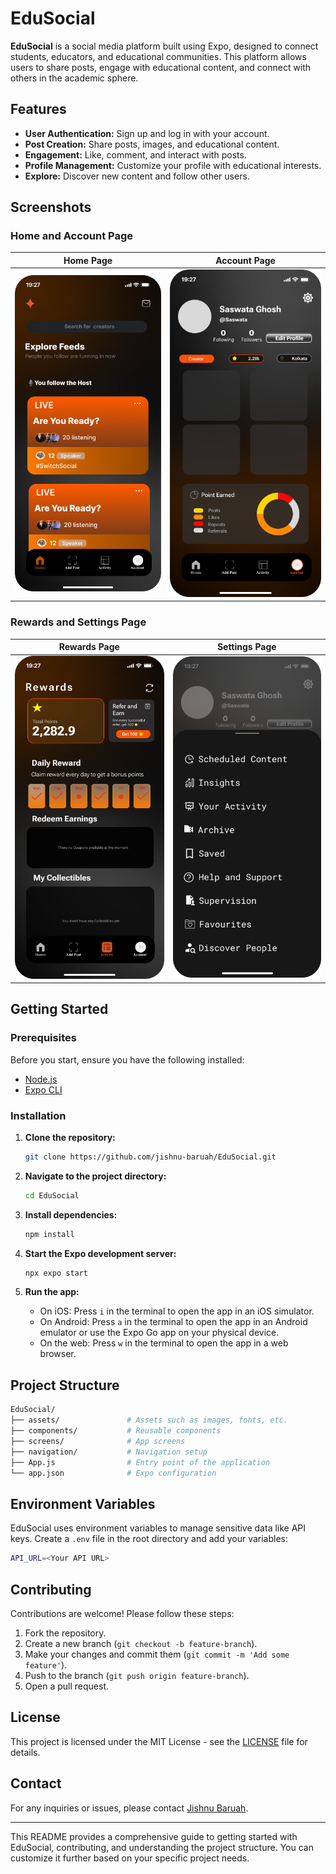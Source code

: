 # EduSocial

**EduSocial** is a social media platform built using Expo, designed to connect students, educators, and educational communities. This platform allows users to share posts, engage with educational content, and connect with others in the academic sphere.

## Features

- **User Authentication:** Sign up and log in with your account.
- **Post Creation:** Share posts, images, and educational content.
- **Engagement:** Like, comment, and interact with posts.
- **Profile Management:** Customize your profile with educational interests.
- **Explore:** Discover new content and follow other users.

## Screenshots

### Home and Account Page
| Home Page | Account Page |
|-----------|--------------|
| ![Home Page](DemoSS/Home%20Page.png) | ![Account Page](DemoSS/Account%20Page.png) |

### Rewards and Settings Page
| Rewards Page | Settings Page |
|--------------|---------------|
| ![Rewards Page](DemoSS/Rewards%20Page.png) | ![Settings Page](DemoSS/Settings%20Page%20(2).png) |


## Getting Started

### Prerequisites

Before you start, ensure you have the following installed:

- [Node.js](https://nodejs.org/)
- [Expo CLI](https://docs.expo.dev/get-started/installation/)

### Installation

1. **Clone the repository:**

   ```bash
   git clone https://github.com/jishnu-baruah/EduSocial.git
   ```

2. **Navigate to the project directory:**

   ```bash
   cd EduSocial
   ```

3. **Install dependencies:**

   ```bash
   npm install
   ```

4. **Start the Expo development server:**

   ```bash
   npx expo start
   ```

5. **Run the app:**
   - On iOS: Press `i` in the terminal to open the app in an iOS simulator.
   - On Android: Press `a` in the terminal to open the app in an Android emulator or use the Expo Go app on your physical device.
   - On the web: Press `w` in the terminal to open the app in a web browser.

## Project Structure

```bash
EduSocial/
├── assets/               # Assets such as images, fonts, etc.
├── components/           # Reusable components
├── screens/              # App screens
├── navigation/           # Navigation setup
├── App.js                # Entry point of the application
└── app.json              # Expo configuration
```

## Environment Variables

EduSocial uses environment variables to manage sensitive data like API keys. Create a `.env` file in the root directory and add your variables:

```bash
API_URL=<Your API URL>
```

## Contributing

Contributions are welcome! Please follow these steps:

1. Fork the repository.
2. Create a new branch (`git checkout -b feature-branch`).
3. Make your changes and commit them (`git commit -m 'Add some feature'`).
4. Push to the branch (`git push origin feature-branch`).
5. Open a pull request.

## License

This project is licensed under the MIT License - see the [LICENSE](LICENSE) file for details.

## Contact

For any inquiries or issues, please contact [Jishnu Baruah](https://github.com/jishnu-baruah).

---

This README provides a comprehensive guide to getting started with EduSocial, contributing, and understanding the project structure. You can customize it further based on your specific project needs.
